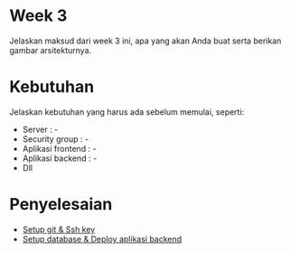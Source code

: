 # Week 3
Jelaskan maksud dari week 3 ini, apa yang akan Anda buat serta berikan gambar arsitekturnya.

# Kebutuhan
Jelaskan kebutuhan yang harus ada sebelum memulai, seperti:
- Server : -
- Security group : -
- Aplikasi frontend : -
- Aplikasi backend : -
- Dll

# Penyelesaian
- [Setup git & Ssh key](week-2/setup-git-dan-ssh-key)
- [Setup database & Deploy aplikasi backend](week-2/setup-database-dan-deploy-aplikasi-backend)